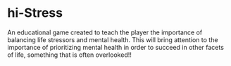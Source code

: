 # hi-Stress
An educational game created to teach the player the importance of balancing life stressors and mental health. This will bring attention to the importance of prioritizing mental health in order to succeed in other facets of life, something that is often overlooked!!

